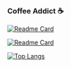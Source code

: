  ### Coffee Addict ☕

[![Readme Card](https://github-readme-stats.vercel.app/api/pin/?username=rizkifr&repo=HaversineAlgorithm-ReactNative)](https://github.com/rizkifr/HaversineAlgorithm-ReactNative)

[![Readme Card](https://github-readme-stats.vercel.app/api/pin/?username=rizkifr&repo=Tokopedia-s-Slider-React-Native)](https://github.com/rizkifr/Tokopedia-s-Slider-React-Native)

[![Top Langs](https://github-readme-stats.vercel.app/api/top-langs/?username=rizkifr&layout=compact)](https://github.com/anuraghazra)
<!--
**RizkiFr/rizkifr** is a ✨ _special_ ✨ repository because its `README.md` (this file) appears on your GitHub profile.

Here are some ideas to get you started:

- 🔭 I’m currently working on ...
- 🌱 I’m currently learning ...
- 👯 I’m looking to collaborate on ...
- 🤔 I’m looking for help with ...
- 💬 Ask me about ...
- 📫 How to reach me: ...
- 😄 Pronouns: ...
- ⚡ Fun fact: ...
-->
